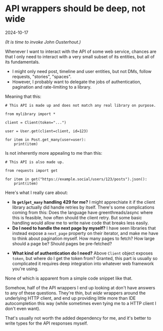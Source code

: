 API wrappers should be deep, not wide
=====================================

<time id=post-date>2024-10-17</time>

_(It is time to invoke John Ousterhout.)_

Whenever I want to interact with the API of some web service, chances are that
I only need to interact with a very small subset of its entities, but all of
its fundamentals.

* I might only need post, timeline and user entities, but not DMs, follow requests, "stories", "spaces".
* However, I probably want to delegate the jobs of authentication, pagination and rate-limiting to a library.

Meaning that this:

```{.sourceCode .python}
# This API is made up and does not match any real library on purpose.

from mylibrary import *

client = Client(token="...")

user = User.get(client=client, id=123)

for item in Post.get_many(user=user):
    print(item)
```

Is not inherently more appealing to me than this:

```{.sourceCode .python}
# This API is also made up.

from requests import get

for item in get("https://example.social/users/123/posts").json():
    print(item)
```

Here's what I really care about:

* **Is `get`/`get_many` handling 429 for me?** I might apprechiate it if the client library actually did handle retries by itself. There's some complications coming from this: Does the language have greenthreads/async where this is feasible, how often should the client retry. But some basic handling would allow me to write naive code that breaks less easily.
* **Do I need to handle the next page by myself?** I have seen libraries that instead expose a `next_page` property on their iterator, and make me have to think about pagination myself. How many pages to fetch? How large should a page be? Should pages be pre-fetched?
- **What kind of authentication do I need?** Above `Client` object exposes `token`, but where do I get the token from? Granted, this part is usually so complicated it requires deep integration into whatever web framework you're using.

None of which is apparent from a simple code snippet like that.

Somehow, half of the API wrappers I end up looking at don't have answers to any of these questions. They're thin, but _wide_ wrappers around the underlying HTTP client, and end up providing little more than IDE autocompletion this way (while sometimes even tying me to a HTTP client I don't even want).

That's usually not worth the added dependency for me, and it's better to write types for the API responses myself.
